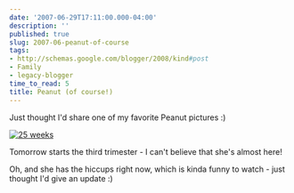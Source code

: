 ```yaml
---
date: '2007-06-29T17:11:00.000-04:00'
description: ''
published: true
slug: 2007-06-peanut-of-course
tags:
- http://schemas.google.com/blogger/2008/kind#post
- Family
- legacy-blogger
time_to_read: 5
title: Peanut (of course!)
---
```


Just thought I'd share one of my favorite Peanut pictures :)

<a href="http://www.wassupy.com/gallery2/v/Sarahsbelly/"><img alt="25 weeks" id="image551" src="http://www.wassupy.com/wp-content/uploads/2007/06/dscf2052.JPG" /></a>

Tomorrow starts the third trimester - I can't believe that she's almost here!

Oh, and she has the hiccups right now, which is kinda funny to watch - just thought I'd give an update :)